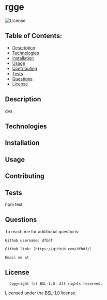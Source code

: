 # rgge
  ![License](https://img.shields.io/badge/license-BSL-1.0-blue.svg)

  
  
  ## Table of Contents:
  - [Description](#description)
  - [Technologies](#technologies)
  - [Installation](#installation)
  - [Usage](#usage)
  - [Contributing](#contributing)
  - [Tests](#tests)
  - [Questions](#questions)
  - [License](#license)

  ## Description
  dvs
  

  ## Technologies
  


  ## Installation
  
  


  ## Usage
  


  ## Contributing
  


  ## Tests
  npm test


  ## Questions
  To reach me for additional questions:

    Github username: dfbdf 

    Github link: (https://github.com/dfbdf/) 

    Email me at 


  ## License
  
      Copyright (c) BSL-1.0. All rights reserved. 


  Licensed under the   [BSL-1.0](https://opensource.org/licenses/BSL-1.0) license.

